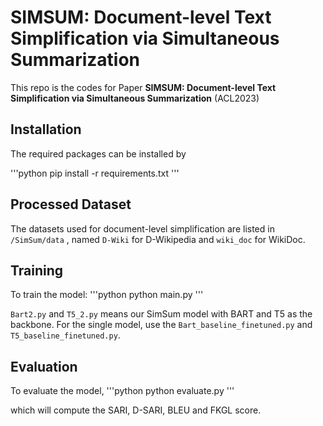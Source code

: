 # SIMSUM: Document-level Text Simplification via Simultaneous Summarization
This repo is the codes for Paper **SIMSUM: Document-level Text Simplification via Simultaneous Summarization** (ACL2023)

## Installation
The required packages can be installed by

'''python
pip install -r requirements.txt
'''

## Processed Dataset
The datasets used for document-level simplification are listed in `/SimSum/data` , named `D-Wiki` for D-Wikipedia and `wiki_doc` for WikiDoc.

## Training
To train the model:
'''python
python main.py
'''

`Bart2.py` and `T5_2.py` means our SimSum model with BART and T5 as the backbone. For the single model, use the `Bart_baseline_finetuned.py` and `T5_baseline_finetuned.py`.

## Evaluation
To evaluate the model,
'''python
python evaluate.py
'''

which will compute the SARI, D-SARI, BLEU and FKGL score.
